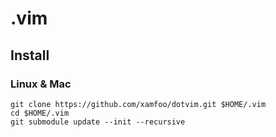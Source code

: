 # .vim

## Install

### Linux & Mac

```
git clone https://github.com/xamfoo/dotvim.git $HOME/.vim
cd $HOME/.vim
git submodule update --init --recursive
```
